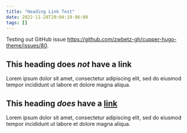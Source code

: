 ```yaml
---
title: "Heading Link Test"
date: 2022-11-28T20:04:19-06:00
tags: []
---
```


Testing out GitHub issue <https://github.com/zwbetz-gh/cupper-hugo-theme/issues/80>.

## This heading does _not_ have a link

Lorem ipsum dolor sit amet, consectetur adipiscing elit, sed do eiusmod tempor incididunt ut labore et dolore magna aliqua.

## This heading _does_ have a [link](https://gohugo.io/)

Lorem ipsum dolor sit amet, consectetur adipiscing elit, sed do eiusmod tempor incididunt ut labore et dolore magna aliqua.
